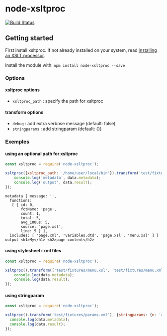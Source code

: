 
# node-xsltproc

[![Build Status](https://travis-ci.org/ticapix/node-xsltproc.svg?branch=master)](https://travis-ci.org/ticapix/node-xsltproc)

## Getting started

First install xsltproc. If not already installed on your system, read [installing an XSLT processor](http://www.sagehill.net/docbookxsl/InstallingAProcessor.html).

Install the module with: `npm install node-xsltproc --save`

### Options

#### xsltproc options

- `xsltproc_path` : specify the path for xsltproc

#### transform options

- `debug` : add extra verbose message (default: false)
- `stringparams` : add stringparam (default: {})

### Exemples

#### using an optional path for xsltproc

```javascript
const xsltproc = require('node-xsltproc');

xsltproc({xsltproc_path: '/home/user/local/bin'}).transform('test/fixtures/page.xml').then((data) => {
	console.log('metadata', data.metadata);
	console.log('output', data.result);
});
```

```text
metadata { message: '',
  functions:
   [ { id: 0,
       fctName: 'page',
       count: 1,
       total: 5,
       avg_100us: 5,
       source: 'page.xsl',
       line: 5 } ],
  includes: [ 'page.xml', 'variables.dtd', 'page.xsl', 'menu.xsl' ] }
output <h1>My</h1> <h2>page content</h2>
```

#### using stylesheet+xml files

```javascript
const xsltproc = require('node-xsltproc');

xsltproc().transform(['test/fixtures/menu.xsl', 'test/fixtures/menu.xml']).then((data) => {
	console.log(data.metadata);
	console.log(data.result);
});
```

#### using stringparam

```javascript
const xsltproc = require('node-xsltproc');

xsltproc().transform('test/fixtures/params.xml'), {stringparams: {n: '42'}}).then((data) => {
  console.log(data.metadata);
  console.log(data.result);
});
```
